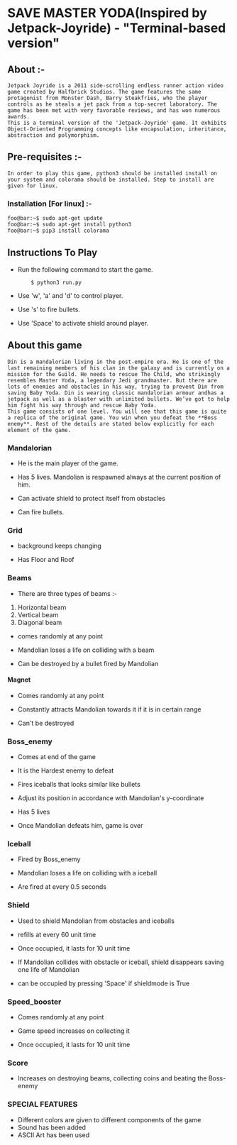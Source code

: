# SAVE MASTER YODA(Inspired by Jetpack-Joyride) - "Terminal-based version"

## About :-
```
Jetpack Joyride is a 2011 side-scrolling endless runner action video game created by Halfbrick Studios. The game features the same protagonist from Monster Dash, Barry Steakfries, who the player controls as he steals a jet pack from a top-secret laboratory. The game has been met with very favorable reviews, and has won numerous awards. 
This is a terminal version of the 'Jetpack-Joyride' game. It exhibits Object-Oriented Programming concepts like encapsulation, inheritance, abstraction and polymorphism.
```
## Pre-requisites :-
```
In order to play this game, python3 should be installed install on your system and colorama should be installed. Step to install are given for linux.
```
### Installation [For linux] :-
```
foo@bar:~$ sudo apt-get update
foo@bar:~$ sudo apt-get install python3
foo@bar:~$ pip3 install colorama
```

## Instructions To Play 

* Run the following command to start the game.

    ```
     	$ python3 run.py
    ```

* Use 'w', 'a' and 'd' to control player.

* Use 's' to fire bullets.

* Use 'Space' to activate shield around player.

## About this game
```
Din is a mandalorian living in the post-empire era. He is one of the last remaining members of his clan in the galaxy and is currently on a mission for the Guild. He needs to rescue The Child, who strikingly resembles Master Yoda, a legendary Jedi grandmaster. But there are lots of enemies and obstacles in his way, trying to prevent Din from saving Baby Yoda. Din is wearing classic mandalorian armour andhas a jetpack as well as a blaster with unlimited bullets. We’ve got to help him fight his way through and rescue Baby Yoda.
This game consists of one level. You will see that this game is quite a replica of the original game. You win when you defeat the **Boss enemy**. Rest of the details are stated below explicitly for each element of the game.
```

### Mandalorian

* He is the main player of the game.

* Has 5 lives. Mandolian is respawned always at the current position  of him.

* Can activate shield to protect itself from obstacles

* Can fire bullets.

### Grid

* background keeps changing

* Has Floor and Roof 

### Beams

* There are three types of beams :-
1) Horizontal beam
2) Vertical beam
3) Diagonal beam

* comes randomly at any point

* Mandolian loses a life on colliding with a beam

* Can be destroyed by a bullet fired by Mandolian

#### Magnet

* Comes randomly at any point

* Constantly attracts Mandolian towards it if it is in certain range

* Can't be destroyed

### Boss_enemy

* Comes at end of the game

* It is the Hardest enemy to defeat

* Fires iceballs that looks similar like bullets

* Adjust its position in accordance with Mandolian's y-coordinate

* Has 5 lives

* Once Mandolian defeats him, game is over

### Iceball

* Fired by Boss_enemy

* Mandolian loses a life on colliding with a iceball

* Are fired at every 0.5 seconds

### Shield

* Used to shield Mandolian from obstacles and iceballs

* refills at every 60 unit time

* Once occupied, it lasts for 10 unit time

* If Mandolian collides with obstacle or iceball, shield disappears saving one life of Mandolian

* can be occupied by pressing 'Space' if shieldmode is True


### Speed_booster

* Comes randomly at any point 

* Game speed increases on collecting it

* Once occupied, it lasts for 10 unit time


### Score 

* Increases on destroying beams, collecting coins and beating the Boss-enemy


### SPECIAL FEATURES 

* Different colors are given to different components of the game
* Sound has been added
* ASCII Art has been used

